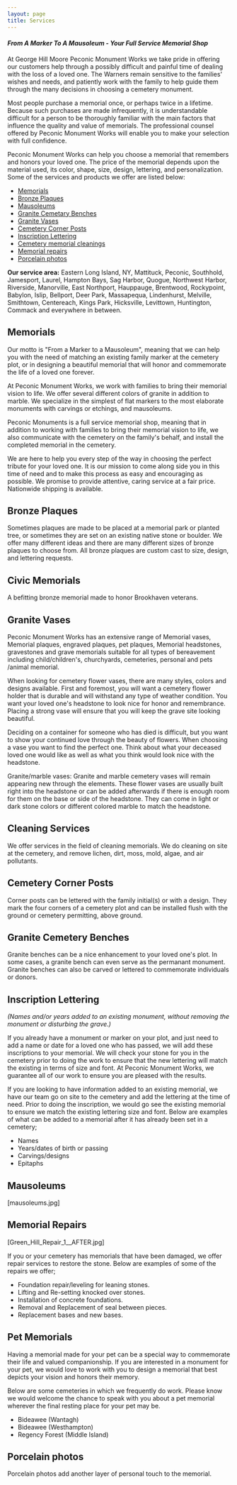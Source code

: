 ```yaml
---
layout: page
title: Services
---
```


#### *From A Marker To A Mausoleum - Your Full Service Memorial Shop*

At George Hill Moore Peconic Monument Works we take pride in offering
our customers help through a possibly difficult and painful time of
dealing with the loss of a loved one.  The Warners remain sensitive to
the families' wishes and needs, and patiently work with the family to
help guide them through the many decisions in choosing a cemetery
monument.

Most people purchase a memorial once, or perhaps twice in a lifetime. Because
such purchases are made infrequently, it is understandable difficult for a
person to be thoroughly familiar with the main factors that influence the
quality and value of memorials.  The professional counsel offered by Peconic
Monument Works will enable you to make your selection with full confidence.

Peconic Monument Works can help you choose a memorial that remembers and honors
your loved one.  The price of the memorial depends upon the material used, its
color, shape, size, design, lettering, and personalization. Some of the
services and products we offer are listed below:

* [Memorials](#memorials)
* [Bronze Plaques](#bronze-plaques)
* [Mausoleums](#mausoleums)
* [Granite Cemetary Benches](#granite-cemetary-benches)
* [Granite Vases](#granite-vases)
* [Cemetery Corner Posts](#cemetery-corner-posts)
* [Inscription Lettering](#inscription-lettering)
* [Cemetery memorial cleanings](#cemetery-memorial-cleanings)
* [Memorial repairs](#memorial-repairs)
* [Porcelain photos](#porcelain-photos)

**Our service area:** Eastern Long Island, NY, Mattituck, Peconic, Southhold,
Jamesport, Laurel, Hampton Bays, Sag Harbor, Quogue, Northwest Harbor,
Riverside, Manorville, East Northport, Hauppauge, Brentwood, Rockypoint,
Babylon, Islip, Bellport, Deer Park, Massapequa, Lindenhurst, Melville,
Smithtown, Centereach, Kings Park, Hicksville, Levittown, Huntington, Commack
and everywhere in between.


## Memorials

Our motto is "From a Marker to a Mausoleum", meaning that we can help you with
the need of matching an existing family marker at the cemetery plot, or in
designing a beautiful memorial that will honor and commemorate the life of a
loved one forever.

At Peconic Monument Works, we work with families to bring their
memorial vision to life.  We offer several different colors of
granite in addition to marble. We specialize in the simplest of flat
markers to the most elaborate monuments with carvings or etchings, and
mausoleums.

Peconic Monuments is a full service memorial shop, meaning that in
addition to working with families to bring their memorial vision to
life, we also communicate with the cemetery on the family's behalf, and
install the completed memorial in the cemetery.

We are here to help you every step of the way in choosing the perfect
tribute for your loved one. It is our mission to come along side you in
this time of need and to make this process as easy and encouraging as
possible. We promise to provide attentive, caring service at a fair
price. Nationwide shipping is available.


## Bronze Plaques

Sometimes plaques are made to be placed at a memorial park or planted tree, or
sometimes they are set on an existing native stone or boulder.  We offer many
different ideas and there are many different sizes of bronze plaques to choose
from. All bronze plaques are custom cast to size, design, and lettering
requests.


## Civic Memorials

A befitting bronze memorial made to honor Brookhaven veterans.


## Granite Vases

Peconic Monument Works has an extensive range of Memorial vases,
Memorial plaques, engraved plaques, pet plaques, Memorial headstones,
gravestones and grave memorials suitable for all types of bereavement
including child/children's, churchyards, cemeteries, personal and pets
/animal memorial.

When looking for cemetery flower vases, there are many styles, colors
and designs available. First and foremost, you will want a cemetery
flower holder that is durable and will withstand any type of weather
condition. You want your loved one's headstone to look nice for honor
and remembrance. Placing a strong vase will ensure that you will keep
the grave site looking beautiful.

Deciding on a container for someone who has died is difficult, but you
want to show your continued love through the beauty of flowers. When
choosing a vase you want to find the perfect one. Think about what your
deceased loved one would like as well as what you think would look nice
with the headstone.

Granite/marble vases: Granite and marble cemetery vases will remain
appearing new through the elements. These flower vases are usually
built right into the headstone or can be added afterwards if there is
enough room for them on the base or side of the headstone. They can
come in light or dark stone colors or different colored marble to match
the headstone.



## Cleaning Services

We offer services in the field of cleaning memorials. We do cleaning on
site at the cemetery, and remove lichen, dirt, moss, mold, algae, and
air pollutants.


## Cemetery Corner Posts

Corner posts can be lettered with the family initial(s) or with a
design. They mark the four corners of a cemetery plot and can be
installed flush with the ground or cemetery permitting, above ground.


## Granite Cemetery Benches

Granite benches can be a nice enhancement to your loved one's plot. In
some cases, a granite bench can even serve as the permanant monument.
Granite benches can also be carved or lettered to commemorate
individuals or donors.


## Inscription Lettering

*(Names and/or years added to an existing monument, without removing the
monument or disturbing the grave.)*

If you already have a monument or marker on your plot, and just need to
add a name or date for a loved one who has passed, we will add these
inscriptions to your memorial. We will check your stone for you in the
cemetery prior to doing the work to ensure that the new lettering will
match the existing in terms of size and font.  At Peconic Monument
Works, we guarantee all of our work to ensure you are pleased with the
results.

If you are looking to have information added to an existing memorial,
we have our team go on site to the cemetery and add the lettering at
the time of need.  Prior to doing the inscription, we would go see the
existing memorial to ensure we match the existing lettering size and
font. Below are examples of what can be added to a memorial after it
has already been set in a cemetery;

- Names
- Years/dates of birth or passing
- Carvings/designs
- Epitaphs


## Mausoleums

[mausoleums.jpg]


## Memorial Repairs

[Green_Hill_Repair_1__AFTER.jpg]

If you or your cemetery has memorials that have been damaged, we offer
repair services to restore the stone. Below are examples of some of the
repairs we offer;

 * Foundation repair/leveling for leaning stones.
 * Lifting and Re-setting knocked over stones.
 * Installation of concrete foundations.
 * Removal and Replacement of seal between pieces.
 * Replacement bases and new bases.



## Pet Memorials

Having a memorial made for your pet can be a special way to commemorate
their life and valued companionship. If you are interested in a
monument for your pet, we would love to work with you to design a
memorial that best depicts your vision and honors their memory.

Below are some cemeteries in which we frequently do work. Please know
we would welcome the chance to speak with you about a pet memorial
wherever the final resting place for your pet may be.

- Bideawee (Wantagh)
- Bideawee (Westhampton)
- Regency Forest (Middle Island)



## Porcelain photos

Porcelain photos add another layer of personal touch to the memorial.
